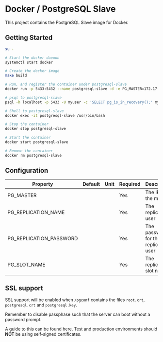 # Docker / PostgreSQL Slave

This project contains the PostgreSQL Slave image for Docker.

## Getting Started

```bash
su -

# Start the docker daemon
systemctl start docker

# Create the docker image
make build

# Run, and register the container under postgresql-slave
docker run -p 5433:5432 --name postgresql-slave -d -e PG_MASTER=172.17.0.2 -e PG_REPLICATION_NAME=repl -e PG_REPLICATION_PASSWORD=replpass -e PG_SLOT_NAME=replica1 docker-pgsql10-slave-centos7

# psql to postgresql-slave
psql -h localhost -p 5433 -U myuser -c 'SELECT pg_is_in_recovery();' mydb

# Shell to postgresql-slave
docker exec -it postgresql-slave /usr/bin/bash

# Stop the container
docker stop postgresql-slave

# Start the container
docker start postgresql-slave

# Remove the container
docker rm postgresql-slave
```

## Configuration

| Property | Default | Unit | Required | Description |
|----------|---------|------|----------|-------------|
| PG_MASTER | | | Yes | The IP of the master |
| PG_REPLICATION_NAME | | | Yes | The replication user |
| PG_REPLICATION_PASSWORD | | | Yes | The password for the replication user |
| PG_SLOT_NAME | | | Yes | The replication slot name |

## SSL support

SSL support will be enabled when `/pgconf` contains the files `root.crt`, `postgresql.crt` and `postgresql.key`.

Remember to disable passphase such that the server can boot without a password prompt.

A guide to this can be found [here](https://www.howtoforge.com/postgresql-ssl-certificates).
Test and production environments should **NOT** be using self-signed certificates.
